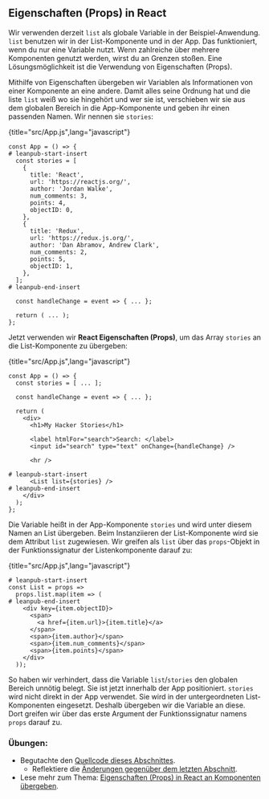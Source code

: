 ## Eigenschaften (Props) in React

Wir verwenden derzeit `list` als globale Variable in der Beispiel-Anwendung. `list` benutzen wir in der List-Komponente und in der App. Das funktioniert, wenn du nur eine Variable nutzt. Wenn zahlreiche über mehrere Komponenten genutzt werden, wirst du an Grenzen stoßen. Eine Lösungsmöglichkeit ist die Verwendung von Eigenschaften (Props).

Mithilfe von Eigenschaften übergeben wir Variablen als Informationen von einer Komponente an eine andere. Damit alles seine Ordnung hat und die liste `list` weiß wo sie hingehört und wer sie ist, verschieben wir sie aus dem globalen Bereich in die App-Komponente und geben ihr einen passenden Namen. Wir nennen sie `stories`:

{title="src/App.js",lang="javascript"}
~~~~~~~
const App = () => {
# leanpub-start-insert
  const stories = [
    {
      title: 'React',
      url: 'https://reactjs.org/',
      author: 'Jordan Walke',
      num_comments: 3,
      points: 4,
      objectID: 0,
    },
    {
      title: 'Redux',
      url: 'https://redux.js.org/',
      author: 'Dan Abramov, Andrew Clark',
      num_comments: 2,
      points: 5,
      objectID: 1,
    },
  ];
# leanpub-end-insert

  const handleChange = event => { ... };

  return ( ... );
};
~~~~~~~

Jetzt verwenden wir **React Eigenschaften (Props)**, um das Array `stories` an die List-Komponente zu übergeben:

{title="src/App.js",lang="javascript"}
~~~~~~~
const App = () => {
  const stories = [ ... ];

  const handleChange = event => { ... };

  return (
    <div>
      <h1>My Hacker Stories</h1>

      <label htmlFor="search">Search: </label>
      <input id="search" type="text" onChange={handleChange} />

      <hr />

# leanpub-start-insert
      <List list={stories} />
# leanpub-end-insert
    </div>
  );
};
~~~~~~~

Die Variable heißt in der App-Komponente `stories` und wird unter diesem Namen an List übergeben. Beim Instanziieren der List-Komponente wird sie dem Attribut `list` zugewiesen. Wir greifen als `list` über das `props`-Objekt in der Funktionssignatur der Listenkomponente darauf zu:

{title="src/App.js",lang="javascript"}
~~~~~~~
# leanpub-start-insert
const List = props =>
  props.list.map(item => (
# leanpub-end-insert
    <div key={item.objectID}>
      <span>
        <a href={item.url}>{item.title}</a>
      </span>
      <span>{item.author}</span>
      <span>{item.num_comments}</span>
      <span>{item.points}</span>
    </div>
  ));
~~~~~~~

So haben wir verhindert, dass die Variable `list`/`stories` den globalen Bereich unnötig belegt. Sie ist jetzt innerhalb der App positioniert. `stories` wird nicht direkt in der App verwendet. Sie wird in der untergeordneten List-Komponenten eingesetzt. Deshalb übergeben wir die Variable an diese. Dort greifen wir über das erste Argument der Funktionssignatur namens `props` darauf zu.

### Übungen:

* Begutachte den [Quellcode dieses Abschnittes](https://codesandbox.io/s/github/the-road-to-learn-react/hacker-stories/tree/hs/React-Props).
  * Reflektiere die [Änderungen gegenüber dem letzten Abschnitt](https://github.com/the-road-to-learn-react/hacker-stories/compare/hs/Handler-Function-in-JSX...hs/React-Props?expand=1).
* Lese mehr zum Thema: [Eigenschaften (Props) in React an Komponenten übergeben](https://www.robinwieruch.de/react-pass-props-to-component).
